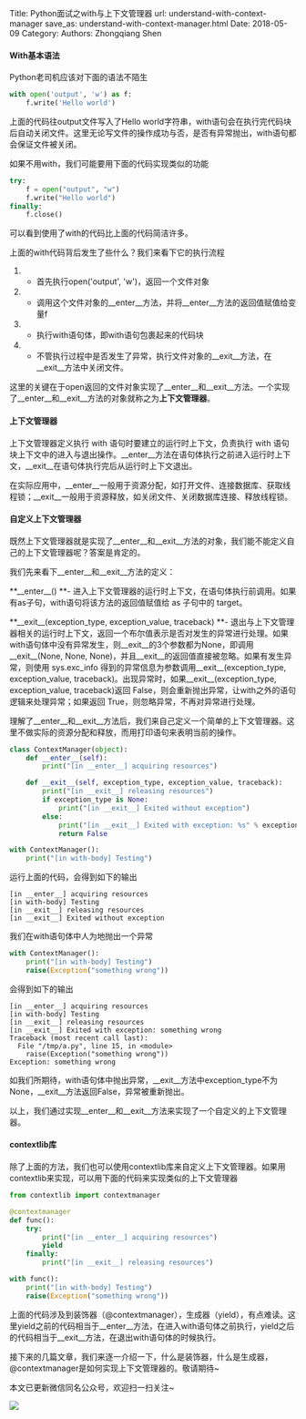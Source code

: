 Title: Python面试之with与上下文管理器
url: understand-with-context-manager
save_as: understand-with-context-manager.html
Date: 2018-05-09
Category:
Authors: Zhongqiang Shen

#### With基本语法

Python老司机应该对下面的语法不陌生

```python
with open('output', 'w') as f:
    f.write('Hello world')

```

上面的代码往output文件写入了Hello world字符串，with语句会在执行完代码块后自动关闭文件。这里无论写文件的操作成功与否，是否有异常抛出，with语句都会保证文件被关闭。

如果不用with，我们可能要用下面的代码实现类似的功能

```python
try:
    f = open("output", "w")
    f.write("Hello world")
finally:
    f.close()

```

可以看到使用了with的代码比上面的代码简洁许多。




上面的with代码背后发生了些什么？我们来看下它的执行流程

1. + 首先执行open('output', 'w')，返回一个文件对象
2. + 调用这个文件对象的__enter__方法，并将__enter__方法的返回值赋值给变量f
3. + 执行with语句体，即with语句包裹起来的代码块
4. + 不管执行过程中是否发生了异常，执行文件对象的__exit__方法，在__exit__方法中关闭文件。


这里的关键在于open返回的文件对象实现了\_\_enter\_\_和\_\_exit\_\_方法。一个实现了\_\_enter\_\_和\_\_exit\_\_方法的对象就称之为**上下文管理器**。




#### 上下文管理器

上下文管理器定义执行 with 语句时要建立的运行时上下文，负责执行 with 语句块上下文中的进入与退出操作。\_\_enter\_\_方法在语句体执行之前进入运行时上下文，\_\_exit\_\_在语句体执行完后从运行时上下文退出。

在实际应用中，\_\_enter\_\_一般用于资源分配，如打开文件、连接数据库、获取线程锁；\_\_exit\_\_一般用于资源释放，如关闭文件、关闭数据库连接、释放线程锁。




#### 自定义上下文管理器

既然上下文管理器就是实现了\_\_enter\_\_和\_\_exit\_\_方法的对象，我们能不能定义自己的上下文管理器呢？答案是肯定的。

我们先来看下\_\_enter\_\_和\_\_exit\_\_方法的定义：

**\_\_enter\_\_() **- 进入上下文管理器的运行时上下文，在语句体执行前调用。如果有as子句，with语句将该方法的返回值赋值给 as 子句中的 target。

**\_\_exit\_\_(exception\_type, exception\_value, traceback) **- 退出与上下文管理器相关的运行时上下文，返回一个布尔值表示是否对发生的异常进行处理。如果with语句体中没有异常发生，则\_\_exit\_\_的3个参数都为None，即调用 \_\_exit\_\_(None, None, None)，并且\_\_exit\_\_的返回值直接被忽略。如果有发生异常，则使用 sys.exc\_info 得到的异常信息为参数调用\_\_exit\_\_(exception\_type, exception\_value, traceback)。出现异常时，如果\_\_exit\_\_(exception\_type, exception\_value, traceback)返回 False，则会重新抛出异常，让with之外的语句逻辑来处理异常；如果返回 True，则忽略异常，不再对异常进行处理。




理解了\_\_enter\_\_和\_\_exit\_\_方法后，我们来自己定义一个简单的上下文管理器。这里不做实际的资源分配和释放，而用打印语句来表明当前的操作。

```python
class ContextManager(object):
    def __enter__(self):
        print("[in __enter__] acquiring resources")

    def __exit__(self, exception_type, exception_value, traceback):
        print("[in __exit__] releasing resources")
        if exception_type is None:
            print("[in __exit__] Exited without exception")
        else:
            print("[in __exit__] Exited with exception: %s" % exception_value)
            return False

with ContextManager():
    print("[in with-body] Testing")

```

运行上面的代码，会得到如下的输出

```text
[in __enter__] acquiring resources
[in with-body] Testing
[in __exit__] releasing resources
[in __exit__] Exited without exception

```




我们在with语句体中人为地抛出一个异常

```python
with ContextManager():
    print("[in with-body] Testing")
    raise(Exception("something wrong"))

```

会得到如下的输出

```text
[in __enter__] acquiring resources
[in with-body] Testing
[in __exit__] releasing resources
[in __exit__] Exited with exception: something wrong
Traceback (most recent call last):
  File "/tmp/a.py", line 15, in <module>
    raise(Exception("something wrong"))
Exception: something wrong

```

如我们所期待，with语句体中抛出异常，\_\_exit\_\_方法中exception\_type不为None，\_\_exit\_\_方法返回False，异常被重新抛出。

以上，我们通过实现\_\_enter\_\_和\_\_exit\_\_方法来实现了一个自定义的上下文管理器。




#### contextlib库

除了上面的方法，我们也可以使用contextlib库来自定义上下文管理器。如果用contextlib来实现，可以用下面的代码来实现类似的上下文管理器

```python
from contextlib import contextmanager

@contextmanager
def func():
    try:
        print("[in __enter__] acquiring resources")
        yield
    finally:
        print("[in __exit__] releasing resources")

with func():
    print("[in with-body] Testing")
    raise(Exception("something wrong"))

```

上面的代码涉及到装饰器（@contextmanager），生成器（yield），有点难读。这里yield之前的代码相当于\_\_enter\_\_方法，在进入with语句体之前执行，yield之后的代码相当于\_\_exit\_\_方法，在退出with语句体的时候执行。

接下来的几篇文章，我们来逐一介绍一下，什么是装饰器，什么是生成器，@contextmanager是如何实现上下文管理器的。敬请期待~




本文已更新微信同名公众号，欢迎扫一扫关注~

![]({static}/images/v2-e9b0b9b9584ccdd3ff4c96b7ecfd8a56_r.jpg)



